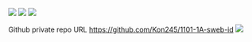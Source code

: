 ![](https://i.imgur.com/7iIyzeK.png)
![](https://i.imgur.com/DnAlaii.png)
![](https://i.imgur.com/cXAC3M3.png)

Github private repo URL
https://github.com/Kon245/1101-1A-sweb-id
![](https://i.imgur.com/96y0ueR.png)